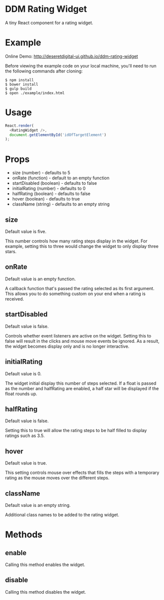 # DDM Rating Widget

A tiny React component for a rating widget.

# Example

Online Demo: http://deseretdigital-ui.github.io/ddm-rating-widget

Before viewing the example code on your local machine, you'll need to run the following commands after cloning:

```shell
$ npm install
$ bower install
$ gulp build
$ open ./example/index.html
```

# Usage

```js
React.render(
  <RatingWidget />,
  document.getElementById('idOfTargetElement')
);
```

# Props

* size (number) - defaults to 5
* onRate (function) - default to an empty function
* startDisabled (boolean) - defaults to false
* initialRating (number) - defaults to 0
* halfRating (boolean) - defaults to false
* hover (boolean) - defaults to true
* className (string) - defaults to an empty string

## size

Default value is five.

This number controls how many rating steps display in the widget. For example, setting this to three would change the widget to only display three stars.

## onRate

Default value is an empty function.

A callback function that's passed the rating selected as its first argument. This allows you to do something custom on your end when a rating is received.

## startDisabled

Default value is false.

Controls whether event listeners are active on the widget. Setting this to false will result in the clicks and mouse move events be ignored. As a result, the widget becomes display only and is no longer interactive.

## initialRating

Default value is 0.

The widget initial display this number of steps selected. If a float is passed as the number and halfRating are enabled, a half star will be displayed if the float rounds up.

## halfRating

Default value is false.

Setting this to true will allow the rating steps to be half filled to display ratings such as 3.5.

## hover

Default value is true.

This setting controls mouse over effects that fills the steps with a temporary rating as the mouse moves over the different steps.

## className

Default value is an empty string.

Additional class names to be added to the rating widget.

# Methods

## enable

Calling this method enables the widget.

## disable

Calling this method disables the widget.
